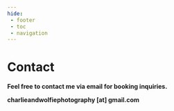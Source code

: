 ```yaml
---
hide:
 - footer
 - toc
 - navigation
---
```


# **Contact**

**Feel free to contact me via email for booking inquiries.**

**charlieandwolfiephotography [at] gmail.com**